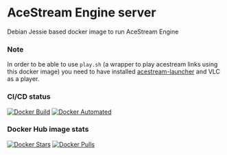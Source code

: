 # AceStream Engine server

Debian Jessie based docker image to run AceStream Engine

### Note

In order to be able to use `play.sh` (a wrapper to play acestream links using this docker image) you need to have installed [acestream-launcher](https://github.com/jonian/acestream-launcher) and VLC as a player.

### CI/CD status

[![Docker Build](https://img.shields.io/docker/cloud/build/pabsi/acestream-server.svg)](https://hub.docker.com/r/pabsi/acestream-server/builds)
[![Docker Automated](https://img.shields.io/docker/cloud/automated/pabsi/acestream-server.svg)](https://hub.docker.com/r/pabsi/acestream-server/builds)

### Docker Hub image stats

[![Docker Stars](https://img.shields.io/docker/stars/pabsi/acestream-server.svg)](https://hub.docker.com/r/pabsi/acestream-server)
[![Docker Pulls](https://img.shields.io/docker/pulls/pabsi/acestream-server.svg)](https://hub.docker.com/r/pabsi/acestream-server)
